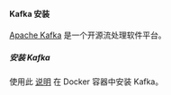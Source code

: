 #### Kafka 安装

[Apache Kafka](https://kafka.apache.org/) 是一个开源流处理软件平台。

##### 安装 Kafka

使用此 [说明](https://github.com/wurstmeister/kafka-docker) 在 Docker 容器中安装 Kafka。